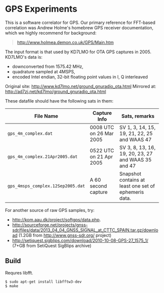 # GPS Experiments

This is a software correlator for GPS. Our primary reference for FFT-based
correlation was Andrew Holme's homebrew GPS receiver documentation, which we
highly recommend for background:

> <http://www.holmea.demon.co.uk/GPS/Main.htm>


The input format is that used by KD7LMO for OTA GPS captures in 2005. KD7LMO's
data is:

 - downconverted from 1575.42 MHz,
 - quadrature sampled at 4MSPS,
 - encoded Intel endian, 32-bit floating point values in I, Q interleaved

Original site: <http://www.kd7lmo.net/ground_gnuradio_ota.html>
Mirrored at: <http://ad7zj.net/kd7lmo/ground_gnuradio_ota.html>

These datafile should have the following sats in them:

 File Name                         | Capture Info            | Sats, remarks
 --------------------------------- | ----------------------- | -------------
 `gps_4m_complex.dat`              | 0008 UTC on 26 Mar 2005 | SV 1, 3, 14, 15, 19, 21, 22, 25 and WAAS 47
 `gps_4m_complex.21Apr2005.dat`    | 0522 UTC on 21 Apr 2005 | SV 3, 8, 13, 16, 19, 20, 23, 27 and WAAS 35 and 47
 `gps_4msps_complex.12Sep2005.dat` | A 60 second capture     | Snapshot contains at least one set of ephemeris data.

For another source of raw GPS samples, try:
- <http://kom.aau.dk/project/softgps/data.php>.
- <http://sourceforge.net/projects/gnss-sdr/files/data/2013_04_04_GNSS_SIGNAL_at_CTTC_SPAIN.tar.gz/download> (1.2GB from http://www.gnss-sdr.org/ project)
- <http://setiquest.sigblips.com/download/2010-10-08-GPS-27_1575_1/> (7+GB from SetiQuest SigBlips archive)

## Build

Requres libfft.

    $ sudo apt-get install libfftw3-dev
    $ make
